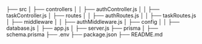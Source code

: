 ├── src
│   ├── controllers
│   │   ├── authController.js
│   │   ├── taskController.js
│   ├── routes
│   │   ├── authRoutes.js
│   │   ├── taskRoutes.js
│   ├── middleware
│   │   ├── authMiddleware.js
│   ├── config
│   │   ├── database.js
│   ├── app.js
│   ├── server.js
├── prisma
│   ├── schema.prisma
├── .env
├── package.json
├── README.md
